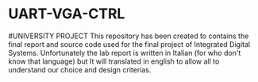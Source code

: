 # UART-VGA-CTRL

#UNIVERSITY PROJECT
This repository has been created to contains the final report and source code used for the final project of Integrated Digital Systems.
Unfortunately the lab report is written in Italian (for who don't know that language) but It will translated in english to allow all to understand our choice and design criterias.
